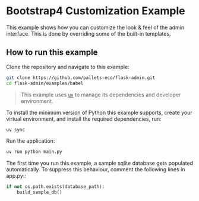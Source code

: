 # Bootstrap4 Customization Example

This example shows how you can customize the look & feel of the admin interface. This is done by overriding some of the built-in templates.

## How to run this example

Clone the repository and navigate to this example:

```bash
git clone https://github.com/pallets-eco/flask-admin.git
cd flask-admin/examples/babel
```

> This example uses [`uv`](https://docs.astral.sh/uv/) to manage its dependencies and developer environment.

To install the minimum version of Python this example supports, create your virtual environment, and install the required dependencies, run:

```bash
uv sync
```

Run the application:

```bash
uv run python main.py
```

The first time you run this example, a sample sqlite database gets populated automatically. To suppress this behaviour, comment the following lines in app.py::
```python
if not os.path.exists(database_path):
    build_sample_db()
```

